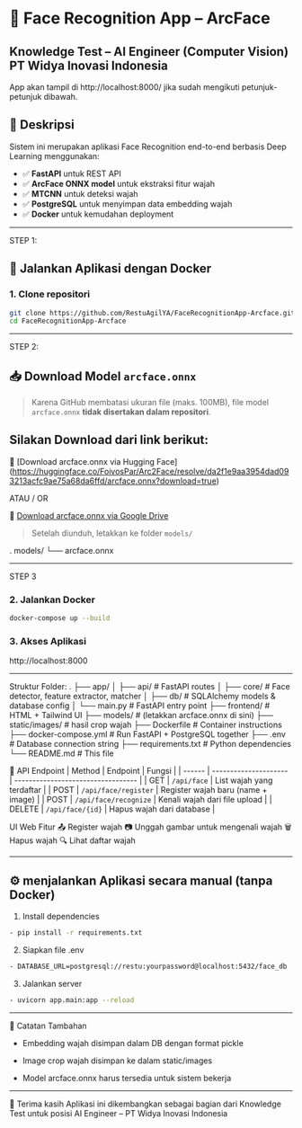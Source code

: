 # 🧠 Face Recognition App – ArcFace
**Knowledge Test – AI Engineer (Computer Vision)**  
**PT Widya Inovasi Indonesia**
---
App akan tampil di http://localhost:8000/ jika sudah mengikuti petunjuk-petunjuk dibawah.

## 📸 Deskripsi

Sistem ini merupakan aplikasi Face Recognition end-to-end berbasis Deep Learning menggunakan:
- ✅ **FastAPI** untuk REST API
- ✅ **ArcFace ONNX model** untuk ekstraksi fitur wajah
- ✅ **MTCNN** untuk deteksi wajah
- ✅ **PostgreSQL** untuk menyimpan data embedding wajah
- ✅ **Docker** untuk kemudahan deployment

---
STEP 1:

## 🚀 Jalankan Aplikasi dengan Docker

### 1. Clone repositori

```bash
git clone https://github.com/RestuAgilYA/FaceRecognitionApp-Arcface.git
cd FaceRecognitionApp-Arcface
```

---
STEP 2:
## 📥 Download Model `arcface.onnx`

> Karena GitHub membatasi ukuran file (maks. 100MB), file model `arcface.onnx` **tidak disertakan dalam repositori**.

## Silakan Download dari link berikut:

📎 [Download arcface.onnx via Hugging Face] (https://huggingface.co/FoivosPar/Arc2Face/resolve/da2f1e9aa3954dad093213acfc9ae75a68da6ffd/arcface.onnx?download=true)

ATAU / OR

📎 [Download arcface.onnx via Google Drive](https://drive.google.com/file/d/1oKa0_0Z4_YVfBSd1zIVpYT_JkZ7OrgLt/view?usp=sharing)

> Setelah diunduh, letakkan ke folder `models/`

.
models/
└── arcface.onnx

---

STEP 3

### 2. Jalankan Docker
```bash
docker-compose up --build
```

### 3. Akses Aplikasi
http://localhost:8000

---


Struktur Folder:
.
├── app/
│ ├── api/ # FastAPI routes
│ ├── core/ # Face detector, feature extractor, matcher
│ ├── db/ # SQLAlchemy models & database config
│ └── main.py # FastAPI entry point
├── frontend/ # HTML + Tailwind UI
├── models/ # (letakkan arcface.onnx di sini)
├── static/images/ # hasil crop wajah
├── Dockerfile # Container instructions
├── docker-compose.yml # Run FastAPI + PostgreSQL together
├── .env # Database connection string
├── requirements.txt # Python dependencies
└── README.md # This file

🔧 API Endpoint
| Method | Endpoint              | Fungsi                             |
| ------ | --------------------- | ---------------------------------- |
| GET    | `/api/face`           | List wajah yang terdaftar          |
| POST   | `/api/face/register`  | Register wajah baru (name + image) |
| POST   | `/api/face/recognize` | Kenali wajah dari file upload      |
| DELETE | `/api/face/{id}`      | Hapus wajah dari database          |

UI Web Fitur
📤 Register wajah
📷 Unggah gambar untuk mengenali wajah
🗑️ Hapus wajah
🔍 Lihat daftar wajah

---

## ⚙️ menjalankan Aplikasi secara manual (tanpa Docker)

1. Install dependencies
```bash
- pip install -r requirements.txt
```
2. Siapkan file .env
```bash
- DATABASE_URL=postgresql://restu:yourpassword@localhost:5432/face_db
```

3. Jalankan server
```bash
- uvicorn app.main:app --reload
````
---

📎 Catatan Tambahan
- Embedding wajah disimpan dalam DB dengan format pickle

- Image crop wajah disimpan ke dalam static/images

- Model arcface.onnx harus tersedia untuk sistem bekerja

---

🙌 Terima kasih
Aplikasi ini dikembangkan sebagai bagian dari Knowledge Test
untuk posisi AI Engineer – PT Widya Inovasi Indonesia
